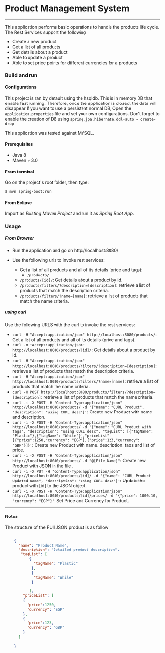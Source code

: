 Product Management System
=========================

----

This application performs basic operations to handle the products life cycle.
The Rest Services support the following

- Create a new product
- Get a list of all products
- Get details about a product
- Able to update a product
- Able to set price points for different currencies for a products

### Build and run

#### Configurations
This project is ran by default using the hsqldb. This is in memory DB that enable fast running. Therefore, once the application is closed, the data will disappear 
If you want to use a persistent normal DB,  Open the `application.properties` file and set your own configurations. Don't forget to enable the creation of DB using `spring.jpa.hibernate.ddl-auto = create-drop`

This application was tested against MYSQL.

#### Prerequisites

- Java 8
- Maven > 3.0

#### From terminal

Go on the project's root folder, then type:

    $ mvn spring-boot:run

#### From Eclipse 

Import as *Existing Maven Project* and run it as *Spring Boot App*.


### Usage

##### From Browser

- Run the application and go on http://localhost:8080/
- Use the following urls to invoke rest services:

	* Get a list of all products and all of its details (price and tags):
		- `/products/`
	* `/products/[id]/`: Get details about a product by id.
	* `/products/filters/?description=[description]`: retrieve a list of products that match the description criteria.
	* `/products/filters/?name=[name]`: retrieve a list of products that match the name criteria.

    
##### using curl 
Use the following URLS with the curl to invoke the rest services:
 
 * `curl -H "Accept:application/json" http://localhost:8080/products/`: Get a list of all products and all of its details (price and tags).
 * `curl -H "Accept:application/json" http://localhost:8080/products/[id]/`: Get details about a product by id.
 * `curl -H "Accept:application/json" http://localhost:8080/products/filters/?description=[description]`: retrieve a list of products that match the description criteria.
 * `curl -H "Accept:application/json" http://localhost:8080/products/filters/?name=[name]`: retrieve a list of products that match the name criteria.
 * `curl -X POST http://localhost:8080/products/filters/?description=[description]`: retrieve a list of products that match the name criteria.
 * `curl -i -X POST -H "Content-Type:application/json" http://localhost:8080/products/ -d '{"name": "CURL Product", "description": "using CURL desc"}'`: Create new Product with name and description.
 * `curl -i -X POST -H "Content-Type:application/json" http://localhost:8080/products/ -d '{"name": "CURL Product with tags", "description": "using CURL desc", "tagList": [{"tagName": "Plastic"},{"tagName": "White"}],"priceList": [{"price":1250,"currency": "EGP"},{"price":123,"currency": "GBP"}]}'`: Create new Product with name, description, tags and list of price. 
 * `curl -i -X POST -H "Content-Type:application/json" http://localhost:8080/products/ -d "@[File_Name]"`: Create new Product with JSON in the file .
 * `curl -i -X PUT -H "Content-Type:application/json" http://localhost:8080/products/[id]/ -d '{"name": "CURL Product Updated name", "description": "using CURL desc"}'`: Update the product with [id] to the JSON object.
  * `curl -i -X POST -H "Content-Type:application/json" http://localhost:8080/products/[id]/prices/ -d '{"price": 1000.10, "currency": "EGP"}'`: Set Price and Currency for Product.
 

----

 
#### Notes 
The structure of the FUll JSON product is as follow

```JSON

	{
	  "name": "Product Name",
	  "description": "Detailed product description",
	   "tagList": [
	       {
	         "tagName": "Plastic"
	        },
	        {
	         "tagName": "While"
	        }
	       
	       ],
	    "priceList": [
	    {
	      "price":1250,
	      "currency": "EGP"
	    },
	    {
	      "price":123,
	      "currency": "GBP"
	    }
	  ]
	       
	}
```


 
 
 
   